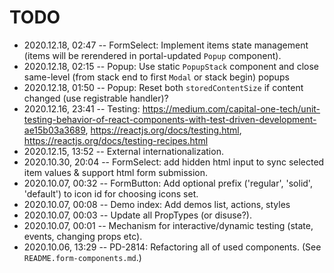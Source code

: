 # TODO

- 2020.12.18, 02:47 -- FormSelect: Implement items state management (items will be rerendered in portal-updated `Popup` component).
- 2020.12.18, 02:15 -- Popup: Use static `PopupStack` component and close same-level (from stack end to first `Modal` or stack begin) popups
- 2020.12.18, 01:50 -- Popup: Reset both `storedContentSize` if content changed (use registrable handler)?
- 2020.12.16, 23:41 -- Testing: https://medium.com/capital-one-tech/unit-testing-behavior-of-react-components-with-test-driven-development-ae15b03a3689, https://reactjs.org/docs/testing.html, https://reactjs.org/docs/testing-recipes.html
- 2020.12.15, 13:52 -- External internationalization.
- 2020.10.30, 20:04 -- FormSelect: add hidden html input to sync selected item values & support html form submission.
- 2020.10.07, 00:32 -- FormButton: Add optional prefix ('regular', 'solid', 'default') to icon id for choosing icons set.
- 2020.10.07, 00:08 -- Demo index: Add demos list, actions, styles
- 2020.10.07, 00:03 -- Update all PropTypes (or disuse?).
- 2020.10.07, 00:01 -- Mechanism for interactive/dynamic testing (state, events, changing props etc).
- 2020.10.06, 13:29 -- PD-2814: Refactoring all of used components. (See `README.form-components.md`.)

<!--
 @changed 2020.12.18, 02:48
-->
